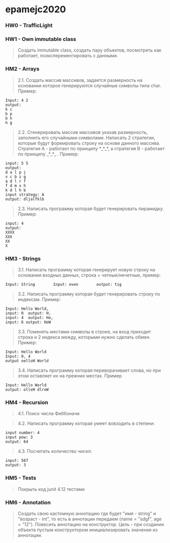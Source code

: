 # epamejc2020
### HW0 - TrafficLight

### HW1 - Own immutable class
> Создать immutable class, создать пару объектов, посмотреть как работает, поэксперементировать с данными.

### HM2 - Arrays 
> 2.1. Создать массив массивов, задается размерность на основании которое генерируются случайные символы типа char. 
>Пример:

    Input: 4 2
    output:
    k c 
    b p 
    b h 
    h g 

> 2.2. Сгенерировать массив массивов указав размерность, заполнить его случайными символами. Написать 2 стратегии, 
>которые будут формировать строку на основе данного массива. Стратегия А - работает по принципу \*\_\*\_\*, 
>а стратегия B - работает по принципу \_\*\_\*\_ . Пример:

    input: 5 5
    output: 
    d a l p j 
    v c b z g 
    a d l r f 
    f d m x h 
    k d l h b 
    input strategy: A
    output: dljalfklb
> 2.3. Написать программу которая будет генерировать пирамидку. Пример:

    input: 4
    output: 
    XXXX
    XXX
    XX
    X

### HM3 - Strings
> 3.1. Написать программу которая генерирует новую строку на основании входных данных, строка + четные/нечетные, пример:

    Input: String        Input: even        output: tig
> 3.2. Написать программу которая будет генерировать строку по индексам. Пример:

    Input: Hello World,     
    input: 0  output: H, 
    input: 4  output: Ho, 
    input: 6 output: HoW
> 3.3. Поменять местами символы в строке, на вход приходит строка и 2 индекса между, которыми нужно сделать обмен. 
>Пример:

    Input: Hello World
    Input: 0, 4
    output oelloH World
> 3.4. Написать программу которая переворачивает слова, но при этом оставляет их на прежних местах. Пример

    Input: Hello World
    output: olleH dlroW

### HM4 - Recursion
> 4.1. Поиск числа Фиббоначи

> 4.2. Написать программу которая умеет вовзодить в степени:

    input number: 4
    input pow: 3
    output: 64
> 4.3.  Посчитать количество чисел:

    input: 567
    output: 3

### HM5 - Tests
> Покрыть код junit 4.12 тестами

### HM6 - Annotation
> Создать свою кастомную аннотацию где будет "имя - string" и "возраст - int", то есть в аннотации передаем 
>(name = "sdgf", age = "12"). 
> Повесить аннотацию на конструктор. 
> Цель - при создании объекта пустым конструктором инициализировать значения из аннотации.